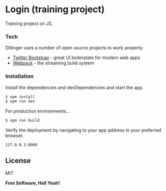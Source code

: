 # Login (training project)

Training project on JS.

### Tech

Dillinger uses a number of open source projects to work properly:

* [Twitter Bootstrap] - great UI boilerplate for modern web apps
* [Webpack] - the streaming build system

### Installation
Install the dependencies and devDependencies and start the app.

```sh
$ npm install
$ npm run dev
```

For production environments...

```sh
$ npm run build
```

Verify the deployment by navigating to your app address in your preferred browser.

```sh
127.0.0.1:9009
```

License
----

MIT

**Free Software, Hell Yeah!**


   [git-repo-url]: <https://github.com/joemccann/dillinger.git>
   [Twitter Bootstrap]: <http://twitter.github.com/bootstrap/>
   [Webpack]: <https://webpack.js.org/>
